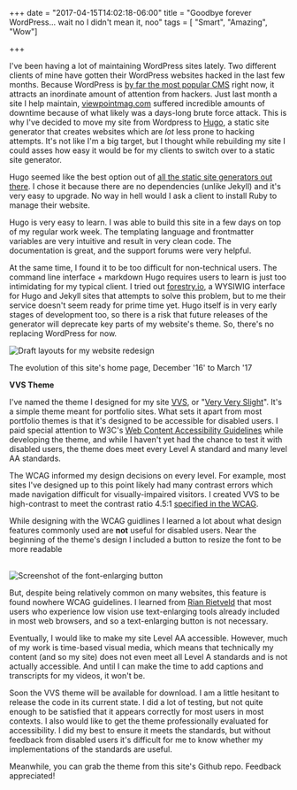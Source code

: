 +++
date = "2017-04-15T14:02:18-06:00"
title = "Goodbye forever WordPress... wait no I didn't mean it, noo"
tags = [ "Smart", "Amazing", "Wow"]

+++

I've been having a lot of maintaining WordPress sites lately. Two different clients of mine have gotten their WordPress websites hacked in the last few months. Because WordPress is <a href="https://blogvault.net/the-price-of-popularity-why-hackers-target-wordpress/">by far the most popular CMS</a> right now, it attracts an inordinate amount of attention from hackers. Just last month a site I help maintain, <a href="https://www.viewpointmag.com">viewpointmag.com</a> suffered incredible amounts of downtime because of what likely was a days-long brute force attack. This is why I've decided to move my site from Wordpress to <a href="https://gohugo.io">Hugo</a>, a static site generator that creates websites which are *lot* less prone to hacking attempts. It's not like I'm a big target, but I thought while rebuilding my site I could asses how easy it would be for my clients to switch over to a static site generator.

Hugo seemed like the best option out of <a href="https://www.smashingmagazine.com/2015/11/static-website-generators-jekyll-middleman-roots-hugo-review/">all the static site generators out there</a>. I chose it because there are no dependencies (unlike Jekyll) and it's very easy to upgrade. No way in hell would I ask a client to install Ruby to manage their website.

Hugo is very easy to learn. I was able to build this site in a few days on top of my regular work week. The templating language and frontmatter variables are very intuitive and result in very clean code. The documentation is great, and the support forums were very helpful.

At the same time, I found it to be too difficult for non-technical users. The command line interface + markdown Hugo requires users to learn is just too intimidating for my typical client. I tried out <a href="https://forestry.io/">forestry.io</a>, a WYSIWIG interface for Hugo and Jekyll sites that attempts to solve this problem, but to me their service doesn't seem ready for prime time yet. Hugo itself is in very early stages of development too, so there is a risk that future releases of the generator will deprecate key parts of my website's theme. So, there's no replacing WordPress for now.

<div class="post-media">
    <img src="/img/content/blog/2017-redesign/site-comps.jpg" alt="Draft layouts for my website redesign" />
            <p class="post-media-description">The evolution of this site's home page, December '16' to March '17</p>
</div>

<span id="theme">**VVS Theme**</span>


I've named the theme I designed for my site <a href="https://www.youtube.com/watch?v=JELMrzN81LQ">VVS</a>, or "<a href="https://www.urbandictionary.com/define.php?term=VVS">Very Very Slight</a>". It's a simple theme meant for portfolio sites. What sets it apart from most portfolio themes is that it's designed to be accessible for disabled users. I paid special attention to W3C's <a href="https://www.w3.org/WAI/intro/wcag">Web Content Accessibility Guidelines</a> while developing the theme, and while I haven't yet had the chance to test it with disabled users, the theme does meet every Level A standard and many level AA standards.

The WCAG informed my design decisions on every level. For example, most sites I've designed up to this point likely had many contrast errors which made navigation difficult for visually-impaired visitors. I created VVS to be high-contrast to meet the contrast ratio 4.5:1 <a href="https://www.w3.org/TR/WCAG/#visual-audio-contrast">specified in the WCAG</a>.

While designing with the WCAG guidlines I learned a lot about what design features commonly used are <strong>not</strong> useful for disabled users. Near the beginning of the theme's design I included a button to resize the font to be more readable

<br />

<img src="/img/content/blog/2017-redesign/font-size.jpg" alt="Screenshot of the font-enlarging button" />

<br />

But, despite being relatively common on many websites, this feature is found nowhere WCAG guidelines. I learned from <a href="https://wordpress.tv/2016/12/12/rian-rietveld-web-accessibility-where-to-start/">Rian Rietveld</a> that most users who experience low vision use text-enlarging tools already included in most web browsers, and so a text-enlarging button is not necessary.

Eventually, I would like to make my site Level AA accessible. However, much of my work is time-based visual media, which means that technically my content (and so my site) does not even meet all Level A standards and is not actually accessible. And until I can make the time to add captions and transcripts for my videos, it won't be.

Soon the VVS theme will be available for download. I am a little hesitant to release the code in its current state. I did a lot of testing, but not quite enough to be satisfied that it appears correctly for most users in most contexts. I also would like to get the theme professionally evaluated for accessibility. I did my best to ensure it meets the standards, but without feedback from disabled users it's difficult for me to know whether my implementations of the standards are useful.

Meanwhile, you can grab the theme from this site's Github repo. Feedback appreciated!